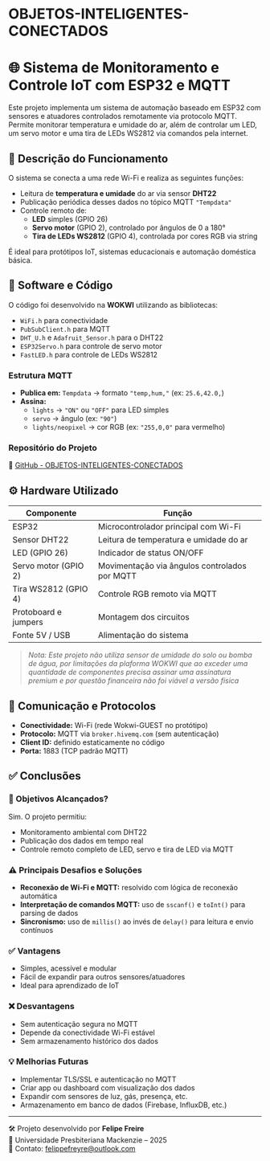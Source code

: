 # OBJETOS-INTELIGENTES-CONECTADOS
# 🌐 Sistema de Monitoramento e Controle IoT com ESP32 e MQTT

Este projeto implementa um sistema de automação baseado em ESP32 com sensores e atuadores controlados remotamente via protocolo MQTT. Permite monitorar temperatura e umidade do ar, além de controlar um LED, um servo motor e uma tira de LEDs WS2812 via comandos pela internet.

## 📌 Descrição do Funcionamento

O sistema se conecta a uma rede Wi-Fi e realiza as seguintes funções:

- Leitura de **temperatura e umidade** do ar via sensor **DHT22**
- Publicação periódica desses dados no tópico MQTT `"Tempdata"`
- Controle remoto de:
  - **LED** simples (GPIO 26)
  - **Servo motor** (GPIO 2), controlado por ângulos de 0 a 180°
  - **Tira de LEDs WS2812** (GPIO 4), controlada por cores RGB via string

É ideal para protótipos IoT, sistemas educacionais e automação doméstica básica.

## 🧠 Software e Código

O código foi desenvolvido na **WOKWI** utilizando as bibliotecas:

- `WiFi.h` para conectividade
- `PubSubClient.h` para MQTT
- `DHT_U.h` e `Adafruit_Sensor.h` para o DHT22
- `ESP32Servo.h` para controle de servo motor
- `FastLED.h` para controle de LEDs WS2812

### Estrutura MQTT

- **Publica em:** `Tempdata` → formato `"temp,hum,"` (ex: `25.6,42.0,`)
- **Assina:**
  - `lights` → `"ON"` ou `"OFF"` para LED simples
  - `servo` → ângulo (ex: `"90"`)
  - `lights/neopixel` → cor RGB (ex: `"255,0,0"` para vermelho)

### Repositório do Projeto

🔗 [GitHub - OBJETOS-INTELIGENTES-CONECTADOS](https://github.com/felippefreyre/OBJETOS-INTELIGENTES-CONECTADOS.git)

## ⚙️ Hardware Utilizado

| Componente         | Função                                                           |
|--------------------|------------------------------------------------------------------|
| ESP32              | Microcontrolador principal com Wi-Fi                            |
| Sensor DHT22       | Leitura de temperatura e umidade do ar                          |
| LED (GPIO 26)      | Indicador de status ON/OFF                                      |
| Servo motor (GPIO 2) | Movimentação via ângulos controlados por MQTT                |
| Tira WS2812 (GPIO 4)| Controle RGB remoto via MQTT                                   |
| Protoboard e jumpers| Montagem dos circuitos                                         |
| Fonte 5V / USB     | Alimentação do sistema                                          |

> *Nota: Este projeto não utiliza sensor de umidade do solo ou bomba de água, por limitações da plaforma WOKWI que ao exceder uma quantidade de componentes precisa assinar uma assinatura premium e por questão financeira não foi viável a versão fisica*


## 📡 Comunicação e Protocolos

- **Conectividade:** Wi-Fi (rede Wokwi-GUEST no protótipo)
- **Protocolo:** MQTT via `broker.hivemq.com` (sem autenticação)
- **Client ID:** definido estaticamente no código
- **Porta:** 1883 (TCP padrão MQTT)

## ✅ Conclusões

### 🎯 Objetivos Alcançados?

Sim. O projeto permitiu:

- Monitoramento ambiental com DHT22
- Publicação dos dados em tempo real
- Controle remoto completo de LED, servo e tira de LED via MQTT

### ⚠️ Principais Desafios e Soluções

- **Reconexão de Wi-Fi e MQTT:** resolvido com lógica de reconexão automática
- **Interpretação de comandos MQTT:** uso de `sscanf()` e `toInt()` para parsing de dados
- **Sincronismo:** uso de `millis()` ao invés de `delay()` para leitura e envio contínuos

### ✅ Vantagens

- Simples, acessível e modular
- Fácil de expandir para outros sensores/atuadores
- Ideal para aprendizado de IoT

### ❌ Desvantagens

- Sem autenticação segura no MQTT
- Depende da conectividade Wi-Fi estável
- Sem armazenamento histórico dos dados

### 💡 Melhorias Futuras

- Implementar TLS/SSL e autenticação no MQTT
- Criar app ou dashboard com visualização dos dados
- Expandir com sensores de luz, gás, presença, etc.
- Armazenamento em banco de dados (Firebase, InfluxDB, etc.)

---

🛠 Projeto desenvolvido por **Felipe Freire**  
📘 Universidade Presbiteriana Mackenzie – 2025  
📎 Contato: [felippefreyre@outlook.com](mailto:felippefreyre@outlook.com)
